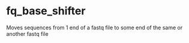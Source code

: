 # fq_base_shifter
Moves sequences from 1 end of a fastq file to some end of the same or another fastq file
